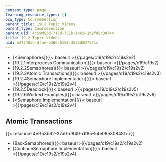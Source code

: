 ```yaml
---
content_type: page
learning_resource_types: []
ocw_type: CourseSection
parent_title: 19.2 Topic Videos
parent_type: CourseSection
parent_uid: 4c59d53d-717d-751b-1465-1b2fd8c38744
title: 19.2 Topic Videos
uid: e37248ab-dfae-e36d-6158-3525d837351c
---
```


*   [\<Semaphores]({{< baseurl >}}/pages/c19/c19s2/c19s2v2)
*   [19.2.1Interprocess Communication]({{< baseurl >}}/pages/c19/c19s2)
*   [19.2.2Semaphores]({{< baseurl >}}/pages/c19/c19s2/c19s2v2)
*   [19.2.3Atomic Transactions]({{< baseurl >}}/pages/c19/c19s2/c19s2v3)
*   [19.2.4Semaphore Implementation]({{< baseurl >}}/pages/c19/c19s2/c19s2v4)
*   [19.2.5Deadlock]({{< baseurl >}}/pages/c19/c19s2/c19s2v5)
*   [19.2.6Worked Examples]({{< baseurl >}}/pages/c19/c19s2/c19s2v6)
*   [\>Semaphore Implementation]({{< baseurl >}}/pages/c19/c19s2/c19s2v4)

Atomic Transactions
-------------------

{{< resource 4e953b62-37a0-d849-df85-54e08e30848b >}}

*   [BackSemaphores]({{< baseurl >}}/pages/c19/c19s2/c19s2v2)
*   [ContinueSemaphore Implementation]({{< baseurl >}}/pages/c19/c19s2/c19s2v4)